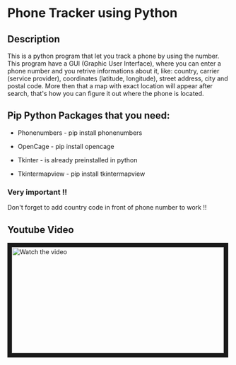 # Phone Tracker using Python

## Description
This is a python program that let you track a phone by using the number. This program have a GUI (Graphic User Interface), where you can enter a phone number and you retrive informations about it, like: country, carrier (service provider),  coordinates (latitude, longitude), street address, city and postal code. More then that a map with exact location will appear after search, that's how you can figure it out where the phone is located.

## Pip Python Packages that you need:

- Phonenumbers - pip install phonenumbers

- OpenCage - pip install opencage

- Tkinter - is already preinstalled in python

- Tkintermapview - pip install tkintermapview

### Very important !!
Don't forget to add country code in front of phone number to work !!

## Youtube Video

<a href="http://www.youtube.com/watch?feature=player_embedded&v=zuaLIECCJqA" target="_blank">
 <img src="http://img.youtube.com/vi/zuaLIECCJqA/mqdefault.jpg" alt="Watch the video" width="480" height="240" border="10" />
</a>
